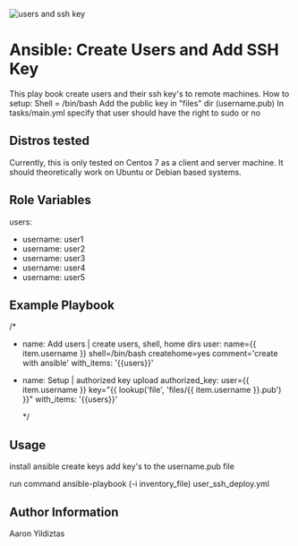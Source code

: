 ![users and ssh key](https://user-images.githubusercontent.com/72060000/109306122-b4037c00-780c-11eb-8a73-3cfdecb19f67.png)





Ansible: Create Users and Add SSH Key
=========
This play book create users and their ssh key's to remote machines. 
How to setup:
Shell = /bin/bash
Add the public key in "files" dir (username.pub)
In tasks/main.yml  specify that user should have the right to sudo or no

Distros tested
------------

Currently, this is only tested on Centos 7 as a client and server machine. It should theoretically work on Ubuntu or Debian based systems.


Role Variables
--------------

users:
  - username: user1
  - username: user2
  - username: user3
  - username: user4
  - username: user5
  
Example Playbook
------------
/*
  - name: Add users | create users, shell, home dirs
    user: name={{ item.username }} shell=/bin/bash createhome=yes comment='create with ansible'
    with_items: '{{users}}'

  - name: Setup | authorized key upload
    authorized_key: user={{ item.username }}
      key="{{ lookup('file', 'files/{{ item.username }}.pub') }}"
    with_items: '{{users}}'
    
    */

Usage
----------------

install ansible
create keys
add key's to the username.pub file

run command
ansible-playbook (-i inventory_file) user_ssh_deploy.yml

Author Information
------------------

Aaron Yildiztas
